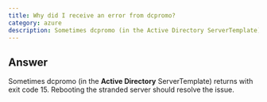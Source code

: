 ```yaml
---
title: Why did I receive an error from dcpromo?
category: azure
description: Sometimes dcpromo (in the Active Directory ServerTemplate) returns with exit code 15. Rebooting the stranded server should resolve the issue.
---
```


## Answer

Sometimes dcpromo (in the **Active Directory** ServerTemplate) returns with exit code 15. Rebooting the stranded server should resolve the issue.

